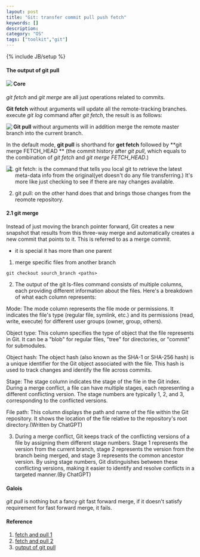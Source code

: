 ```yaml
---
layout: post
title: "Git: transfer commit pull push fetch"
keywords: []
description: 
category: "OS"
tags: ["toolkit","git"]
---
```

{% include JB/setup %}



#### The output of git pull



<img align="left" src="{{IMAGE_PATH}}/git/git-transfer-commit-pull-output.png" /> 


#### Core
*git fetch* and *git merge* are all just operations related to commits.



**Git fetch** without arguments will update all the remote-tracking branches.
execute *git log* command after *git fetch*, the result is as follows:


<img align="left" src="{{IMAGE_PATH}}/git/git-fetch-command.png" /> 



**Git pull** without arguments will in addition merge the remote master branch
into the current branch.

In the default mode, **git pull** is shorthand for **get fetch** followed by
**git merge FETCH_HEAD **
(the commit history after  *git pull*, which equals to the combination of *git
fetch*  and *git merge FETCH_HEAD*.)


<img align="left" src="{{IMAGE_PATH}}/git/git-merge-command.png" /> 


1. git fetch: is the command that tells you local git to retrieve the latest
   meta-data info from the original(yet doesn't do any file transferring.) It's
   more like just checking to see if there are nay changes available.

2. git pull: on the other hand does that and brings those changes from the
   reomote repository.


#### 2.1 git merge
Instead of just moving the branch pointer forward, Git creates a new snapshot
that results from this three-way merge and automatically creates a new commit
that points to it. This is referred to as a merge commit.
- it is special it has more than one parent


1. merge specific files from another branch

```shell
git checkout sourch_branch <paths>
```
2. The output of the git ls-files command consists of multiple columns, each providing different information about the files. Here's a breakdown of what each column represents:

Mode: The mode column represents the file mode or permissions. It indicates the file's type (regular file, symlink, etc.) and its permissions (read, write, execute) for different user groups (owner, group, others).

Object type: This column specifies the type of object that the file represents in Git. It can be a "blob" for regular files, "tree" for directories, or "commit" for submodules.

Object hash: The object hash (also known as the SHA-1 or SHA-256 hash) is a unique identifier for the Git object associated with the file. This hash is used to track changes and identify the file across commits.

Stage: The stage column indicates the stage of the file in the Git index. During a merge conflict, a file can have multiple stages, each representing a different conflicting version. The stage numbers are typically 1, 2, and 3, corresponding to the conflicted versions.

File path: This column displays the path and name of the file within the Git repository. It shows the location of the file relative to the repository's root directory.(Written by ChatGPT)

3. During a merge conflict, Git keeps track of the conflicting versions of a file by assigning them different stage numbers. Stage 1 represents the version from the current branch, stage 2 represents the version from the branch being merged, and stage 3 represents the common ancestor version. By using stage numbers, Git distinguishes between these conflicting versions, making it easier to identify and resolve conflicts in a targeted manner.(By ChatGPT)



#### Galois
*git pull* is nothing but a fancy git fast forward merge, if it doesn't satisfy
requirement for fast forward merge, it fails.


#### Reference
1. [fetch and pull 1](https://stackoverflow.com/questions/292357/what-is-the-difference-between-git-pull-and-git-fetch)
2. [fetch and pull 2](https://www.freecodecamp.org/news/git-fetch-vs-pull/#:~:text=git%20fetch%20is%20the%20command,changes%20from%20the%20remote%20repository.) 
3. [output of git pull](https://stackoverflow.com/questions/3340051/what-does-the-output-of-git-pull-actually-mean#:~:text=It%20finds%20all%20the%20objects,git%20book%20for%20more%20information.)
